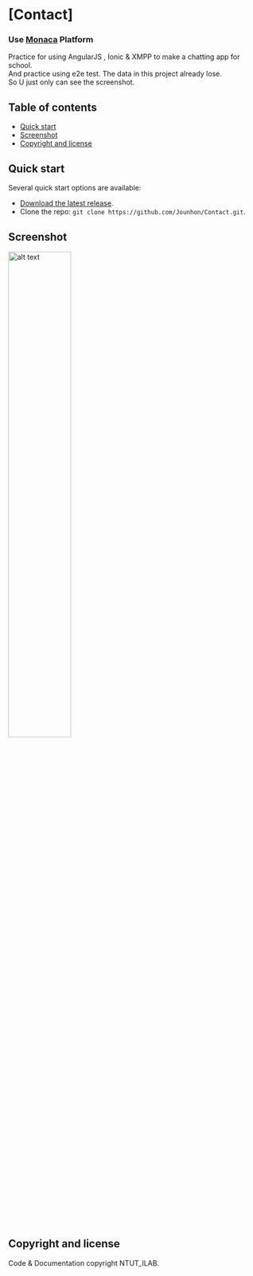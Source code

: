 # [Contact]

### Use [Monaca](https://monaca.io/) Platform
Practice for using AngularJS , Ionic & XMPP to make a chatting app for school.  
And practice using e2e test.
The data in this project already lose.  
So U just only can see the screenshot.  

## Table of contents

* [Quick start](#quick-start)
* [Screenshot](#screenshot)
* [Copyright and license](#copyright-and-license)


## Quick start

Several quick start options are available:

* [Download the latest release](https://github.com/Jounhon/Contact/archive/master.zip).
* Clone the repo: `git clone https://github.com/Jounhon/Contact.git`.


## Screenshot
<img src="http://i.imgur.com/f0kkc5U.jpg" alt="alt text" width="50%" height="50%">

## Copyright and license
Code & Documentation copyright NTUT_ILAB.